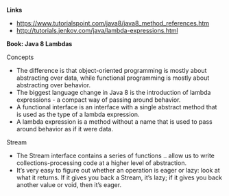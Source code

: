 **Links**

- https://www.tutorialspoint.com/java8/java8_method_references.htm
- http://tutorials.jenkov.com/java/lambda-expressions.html

**Book: Java 8 Lambdas**

Concepts

- The difference is that object-oriented programming is mostly about abstracting over data, while functional programming is mostly about abstracting over behavior.
- The biggest language change in Java 8 is the introduction of lambda expressions - a compact way of passing around behavior.
- A functional interface is an interface with a single abstract method that is used as the type of a lambda expression.
- A lambda expression is a method without a name that is used to pass around behavior as if it were data.

Stream

- The Stream interface contains a series of functions .. allow us to write collections-processing code at a higher level of abstraction.
- It’s very easy to figure out whether an operation is eager or lazy: look at what it returns. If it gives you back a Stream, it’s lazy; if it gives you back another value or void, then it’s eager.
